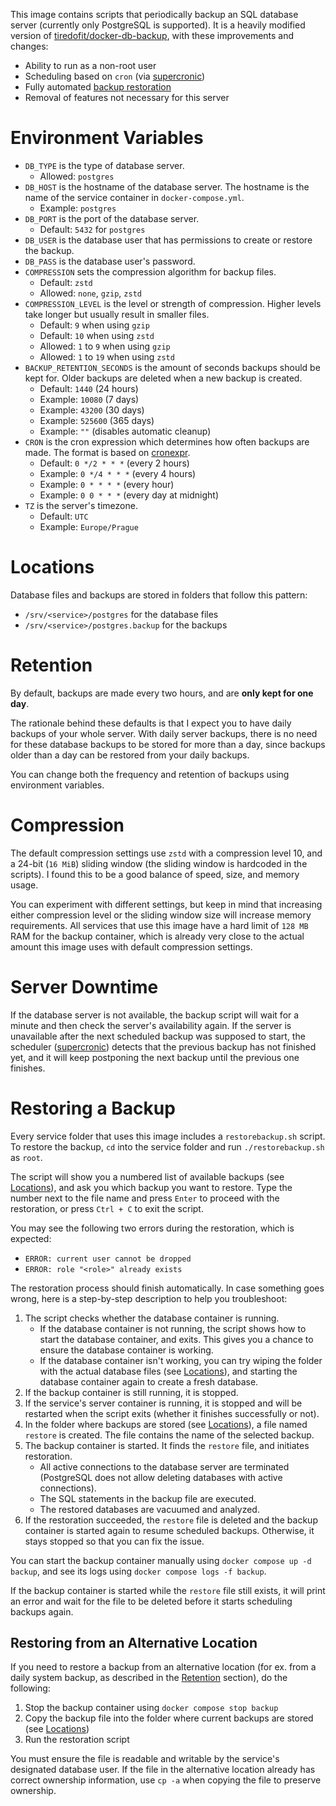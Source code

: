 This image contains scripts that periodically backup an SQL database server (currently only PostgreSQL is supported). It is a heavily modified version of [tiredofit/docker-db-backup](https://github.com/tiredofit/docker-db-backup), with these improvements and changes:

- Ability to run as a non-root user
- Scheduling based on `cron` (via [supercronic](https://github.com/aptible/supercronic))
- Fully automated [backup restoration](#restoring-a-backup)
- Removal of features not necessary for this server

# Environment Variables

- `DB_TYPE` is the type of database server.
  - Allowed: `postgres`
- `DB_HOST` is the hostname of the database server. The hostname is the name of the service container in `docker-compose.yml`.
  - Example: `postgres`
- `DB_PORT` is the port of the database server.
  - Default: `5432` for `postgres`
- `DB_USER` is the database user that has permissions to create or restore the backup.
- `DB_PASS` is the database user's password.
- `COMPRESSION` sets the compression algorithm for backup files.
  - Default: `zstd`
  - Allowed: `none`, `gzip`, `zstd`
- `COMPRESSION_LEVEL` is the level or strength of compression. Higher levels take longer but usually result in smaller files.
  - Default: `9` when using `gzip`
  - Default: `10` when using `zstd`
  - Allowed: `1` to `9` when using `gzip`
  - Allowed: `1` to `19` when using `zstd`
- `BACKUP_RETENTION_SECONDS` is the amount of seconds backups should be kept for. Older backups are deleted when a new backup is created.
  - Default: `1440` (24 hours)
  - Example: `10080` (7 days)
  - Example: `43200` (30 days)
  - Example: `525600` (365 days)
  - Example: `""` (disables automatic cleanup)
- `CRON` is the cron expression which determines how often backups are made. The format is based on [cronexpr](https://github.com/aptible/supercronic/tree/master/cronexpr).
  - Default: `0 */2 * * *` (every 2 hours)
  - Example: `0 */4 * * *` (every 4 hours)
  - Example: `0 * * * *` (every hour)
  - Example: `0 0 * * *` (every day at midnight)
- `TZ` is the server's timezone.
  - Default: `UTC`
  - Example: `Europe/Prague`

# Locations

Database files and backups are stored in folders that follow this pattern:

- `/srv/<service>/postgres` for the database files
- `/srv/<service>/postgres.backup` for the backups

# Retention

By default, backups are made every two hours, and are **only kept for one day**.

The rationale behind these defaults is that I expect you to have daily backups of your whole server. With daily server backups, there is no need for these database backups to be stored for more than a day, since backups older than a day can be restored from your daily backups.

You can change both the frequency and retention of backups using environment variables.

# Compression

The default compression settings use `zstd` with a compression level 10, and a 24-bit (`16 MiB`) sliding window (the sliding window is hardcoded in the scripts). I found this to be a good balance of speed, size, and memory usage.

You can experiment with different settings, but keep in mind that increasing either compression level or the sliding window size will increase memory requirements. All services that use this image have a hard limit of `128 MB` RAM for the backup container, which is already very close to the actual amount this image uses with default compression settings.

# Server Downtime

If the database server is not available, the backup script will wait for a minute and then check the server's availability again. If the server is unavailable after the next scheduled backup was supposed to start, the scheduler ([supercronic](https://github.com/aptible/supercronic)) detects that the previous backup has not finished yet, and it will keep postponing the next backup until the previous one finishes.

# Restoring a Backup

Every service folder that uses this image includes a `restorebackup.sh` script. To restore the backup, `cd` into the service folder and run `./restorebackup.sh` as `root`.

The script will show you a numbered list of available backups (see [Locations](#locations)), and ask you which backup you want to restore. Type the number next to the file name and press `Enter` to proceed with the restoration, or press `Ctrl + C` to exit the script.

You may see the following two errors during the restoration, which is expected:

- `ERROR: current user cannot be dropped`
- `ERROR: role "<role>" already exists`

The restoration process should finish automatically. In case something goes wrong, here is a step-by-step description to help you troubleshoot:

1. The script checks whether the database container is running.
   - If the database container is not running, the script shows how to start the database container, and exits. This gives you a chance to ensure the database container is working.
   - If the database container isn't working, you can try wiping the folder with the actual database files (see [Locations](#locations)), and starting the database container again to create a fresh database.
2. If the backup container is still running, it is stopped.
3. If the service's server container is running, it is stopped and will be restarted when the script exits (whether it finishes successfully or not).
4. In the folder where backups are stored (see [Locations](#locations)), a file named `restore` is created. The file contains the name of the selected backup.
5. The backup container is started. It finds the `restore` file, and initiates restoration.
   - All active connections to the database server are terminated (PostgreSQL does not allow deleting databases with active connections).
   - The SQL statements in the backup file are executed.
   - The restored databases are vacuumed and analyzed.
6. If the restoration succeeded, the `restore` file is deleted and the backup container is started again to resume scheduled backups. Otherwise, it stays stopped so that you can fix the issue.

You can start the backup container manually using `docker compose up -d backup`, and see its logs using `docker compose logs -f backup`.

If the backup container is started while the `restore` file still exists, it will print an error and wait for the file to be deleted before it starts scheduling backups again.

## Restoring from an Alternative Location

If you need to restore a backup from an alternative location (for ex. from a daily system backup, as described in the [Retention](#retention) section), do the following:

1. Stop the backup container using `docker compose stop backup`
2. Copy the backup file into the folder where current backups are stored (see [Locations](#locations))
3. Run the restoration script

You must ensure the file is readable and writable by the service's designated database user. If the file in the alternative location already has correct ownership information, use `cp -a` when copying the file to preserve ownership.
